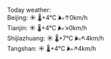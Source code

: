 Today weather:  
Beijing: ☀️   🌡️+4°C 🌬️↑0km/h  
Tianjin: ☀️   🌡️+4°C 🌬️↘0km/h  
Shijiazhuang: ☀️   🌡️+7°C 🌬️↖4km/h  
Tangshan: ☀️   🌡️+4°C 🌬️↗4km/h  
